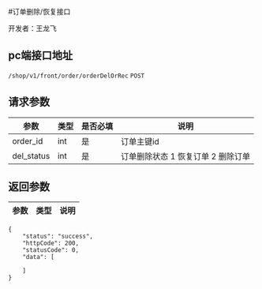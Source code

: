 #订单删除/恢复接口

开发者：王龙飞

## pc端接口地址
`/shop/v1/front/order/orderDelOrRec`  `POST`

## 请求参数

|参数|类型|是否必填|说明|
| --- | --- | --- | --- |
|order_id|int|是|订单主键id|
|del_status|int|是|订单删除状态 1 恢复订单 2 删除订单|

## 返回参数
|参数|类型|说明|
| --- | --- | --- |

```
{
    "status": "success",
    "httpCode": 200,
    "statusCode": 0,
    "data": [

    ]
}
